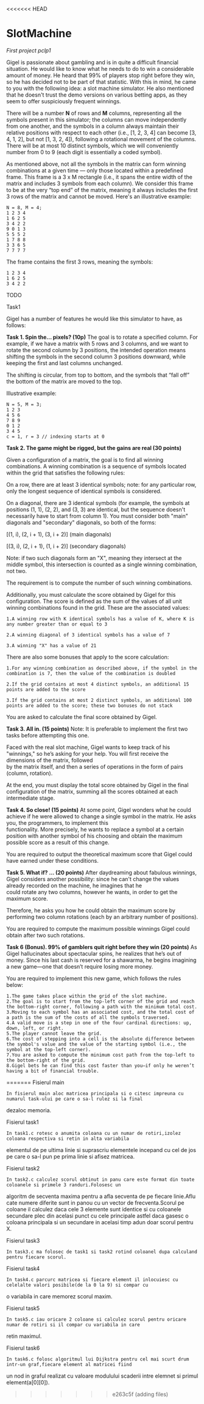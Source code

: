 <<<<<<< HEAD
# SlotMachine
*First project pclp1*

Gigel is passionate about gambling and is in quite a difficult financial situation. He would like to know what he needs to do to win a considerable amount of money. He heard 
that 99% of players stop right before they win, so he has decided not to be part of that statistic. With this in mind, he came to you with the following idea: a slot machine 
simulator. He also mentioned that he doesn't trust the demo versions on various betting apps, as they seem to offer suspiciously frequent winnings.

There will be a number **N** of rows and **M** columns, representing all the symbols present in this simulator; the columns can move independently from one another, and the 
symbols in a column always maintain their relative positions with respect to each other (i.e., [1, 2, 3, 4] can become [3, 4, 1, 2], but not [1, 3, 2, 4]), following a 
rotational movement of the columns. There will be at most 10 distinct symbols, which we will conveniently number from 0 to 9 (each digit is essentially a coded symbol).

As mentioned above, not all the symbols in the matrix can form winning combinations at a given time — only those located within a predefined frame. This frame is a 3 x M 
rectangle (i.e., it spans the entire width of the matrix and includes 3 symbols from each column). We consider this frame to be at the very “top end” of the matrix, meaning it 
always includes the first 3 rows of the matrix and cannot be moved. Here's an illustrative example:

    N = 8, M = 4;
    1 2 3 4
    1 6 2 5
    3 4 2 2
    9 0 1 3
    5 5 5 2
    1 7 8 8
    3 3 6 5
    7 7 7 7

The frame contains the first 3 rows, meaning the symbols:

    1 2 3 4
    1 6 2 5
    3 4 2 2

TODO

Task1

Gigel has a number of features he would like this simulator to have, as follows:

**Task 1. Spin the... pixels? (10p)**
  The goal is to rotate a specified column. For example, if we have a matrix with 5 rows and 3 columns, and we want to rotate the second column by 3 positions, the intended 
  operation means shifting the symbols in the second column 3 positions downward, while keeping the first and last columns unchanged.

  The shifting is circular, from top to bottom, and the symbols that “fall off” the bottom of the matrix are moved to the top.

  Illustrative example:

    N = 5, M = 3;
    1 2 3
    4 5 6
    7 8 9
    0 1 2
    3 4 5
    c = 1, r = 3 // indexing starts at 0

**Task 2. The game might be rigged, but the gains are real (30 points)**

  Given a configuration of a matrix, the goal is to find all winning combinations. A winning combination is a sequence of symbols located within the grid that satisfies the 
  following rules:

  On a row, there are at least 3 identical symbols; note: for any particular row, only the longest sequence of identical symbols is considered.

  On a diagonal, there are 3 identical symbols (for example, the symbols at positions (1, 1), (2, 2), and (3, 3) are identical, but the sequence doesn't necessarily have to 
  start from column 1). You must consider both "main" diagonals and "secondary" diagonals, so both of the forms:

  [(1, i), (2, i + 1), (3, i + 2)] (main diagonals)

  [(3, i), (2, i + 1), (1, i + 2)] (secondary diagonals)

  Note: if two such diagonals form an "X", meaning they intersect at the middle symbol, this intersection is counted as a single winning combination, not two.

  The requirement is to compute the number of such winning combinations.

  Additionally, you must calculate the score obtained by Gigel for this configuration. The score is defined as the sum of the values of all unit winning combinations found 
  in the grid. These are the associated values:

    1.A winning row with K identical symbols has a value of K, where K is any number greater than or equal to 3

    2.A winning diagonal of 3 identical symbols has a value of 7

    3.A winning "X" has a value of 21

  There are also some bonuses that apply to the score calculation:

    1.For any winning combination as described above, if the symbol in the combination is 7, then the value of the combination is doubled

    2.If the grid contains at most 4 distinct symbols, an additional 15 points are added to the score

    3.If the grid contains at most 2 distinct symbols, an additional 100 points are added to the score; these two bonuses do not stack

  You are asked to calculate the final score obtained by Gigel.

**Task 3. All in. (15 points)**
  Note: It is preferable to implement the first two tasks before attempting this one.

  Faced with the real slot machine, Gigel wants to keep track of his "winnings," so he’s asking for your help. You will first receive the dimensions of the matrix, followed  
  by the matrix itself, and then a series of operations in the form of pairs (column, rotation).

  At the end, you must display the total score obtained by Gigel in the final configuration of the matrix, summing all the scores obtained at each intermediate stage.

**Task 4. So close! (15 points)**
  At some point, Gigel wonders what he could achieve if he were allowed to change a single symbol in the matrix. He asks you, the programmers, to implement this   
  functionality. More precisely, he wants to replace a symbol at a certain position with another symbol of his choosing and obtain the maximum possible score as a result of 
  this change.

  You are required to output the theoretical maximum score that Gigel could have earned under these conditions.
  
**Task 5. What if? ... (20 points)**
  After daydreaming about fabulous winnings, Gigel considers another possibility: since he can't change the values already recorded on the machine, he imagines that he   
  could rotate any two columns, however he wants, in order to get the maximum score.

  Therefore, he asks you how he could obtain the maximum score by performing two column rotations (each by an arbitrary number of positions).

  You are required to compute the maximum possible winnings Gigel could obtain after two such rotations.

**Task 6 (Bonus). 99% of gamblers quit right before they win (20 points)**
  As Gigel hallucinates about spectacular spins, he realizes that he’s out of money. Since his last cash is reserved for a shawarma, he begins imagining a new game—one that 
  doesn’t require losing more money.

  You are required to implement this new game, which follows the rules below:

    1.The game takes place within the grid of the slot machine.
    2.The goal is to start from the top-left corner of the grid and reach the bottom-right corner, following a path with the minimum total cost.
    3.Moving to each symbol has an associated cost, and the total cost of a path is the sum of the costs of all the symbols traversed.
    4.A valid move is a step in one of the four cardinal directions: up, down, left, or right.
    5.The player cannot leave the grid.
    6.The cost of stepping into a cell is the absolute difference between the symbol's value and the value of the starting symbol (i.e., the symbol at the top-left corner).
    7.You are asked to compute the minimum cost path from the top-left to the bottom-right of the grid.
    8.Gigel bets he can find this cost faster than you—if only he weren’t having a bit of financial trouble.
=======
Fisierul main

    In fisierul main aloc matricea principala si o citesc impreuna cu numarul task-ului pe care o sa-l rulez si la final
  dezaloc memoria.

Fisierul task1

    In task1.c rotesc o anumita coloana cu un numar de rotiri,izolez coloana respectiva si retin in alta variabila
  elementul de pe ultima linie si suprascriu elementele incepand cu cel de jos pe care o sa-l pun pe prima linie si
  afisez matricea.

Fisierul task2

    In task2.c calculez scorul obtinut in panu care este format din toate coloanele si primele 3 randuri.Folosesc un
  algoritm de secventa maxima pentru a afla secventa de pe fiecare linie.Aflu cate numere diferite sunt in panou cu un
  vector de frecventa.Scorul pe coloane il calculez daca cele 3 elemente sunt identice si cu coloanele secundare plec
  din acelasi punct cu cele principale astfel daca gasesc o coloana principala si un secundare in acelasi timp adun doar
  scorul pentru X.

Fisierul task3

    In task3.c ma folosec de task1 si task2 rotind coloanel dupa calculand pentru fiecare scorul.

Fisierul task4

    In task4.c parcurc matricea si fiecare element il inlocuiesc cu celelalte valori posibile(de la 0 la 9) si compar cu
  o variabila in care memorez scorul maxim.

Fisierul task5

    In task5.c iau oricare 2 coloane si calculez scorul pentru oricare numar de rotiri si il compar cu variabila in care
  retin maximul.

Fisierul task6

    In task6.c folosc algoritmul lui Dijkstra pentru cel mai scurt drum intr-un graf,fiecare element al matricei fiind
  un nod in graful realizat cu valoare modulului scaderii intre elemnet si primul element(a[0][0]).
>>>>>>> e263c5f (adding files)
